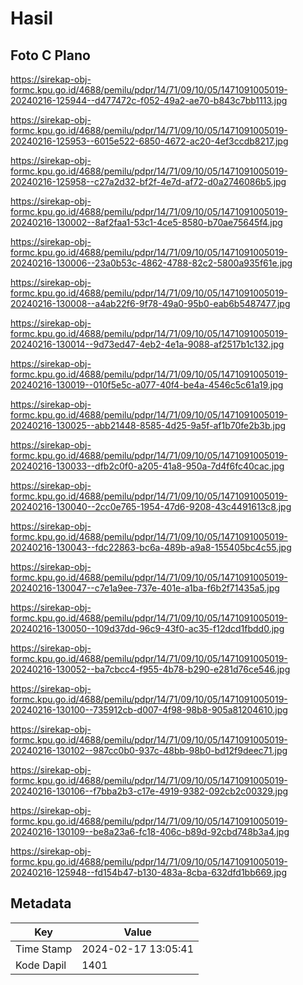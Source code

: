 # Hasil

## Foto C Plano

https://sirekap-obj-formc.kpu.go.id/4688/pemilu/pdpr/14/71/09/10/05/1471091005019-20240216-125944--d477472c-f052-49a2-ae70-b843c7bb1113.jpg

https://sirekap-obj-formc.kpu.go.id/4688/pemilu/pdpr/14/71/09/10/05/1471091005019-20240216-125953--6015e522-6850-4672-ac20-4ef3ccdb8217.jpg

https://sirekap-obj-formc.kpu.go.id/4688/pemilu/pdpr/14/71/09/10/05/1471091005019-20240216-125958--c27a2d32-bf2f-4e7d-af72-d0a2746086b5.jpg

https://sirekap-obj-formc.kpu.go.id/4688/pemilu/pdpr/14/71/09/10/05/1471091005019-20240216-130002--8af2faa1-53c1-4ce5-8580-b70ae75645f4.jpg

https://sirekap-obj-formc.kpu.go.id/4688/pemilu/pdpr/14/71/09/10/05/1471091005019-20240216-130006--23a0b53c-4862-4788-82c2-5800a935f61e.jpg

https://sirekap-obj-formc.kpu.go.id/4688/pemilu/pdpr/14/71/09/10/05/1471091005019-20240216-130008--a4ab22f6-9f78-49a0-95b0-eab6b5487477.jpg

https://sirekap-obj-formc.kpu.go.id/4688/pemilu/pdpr/14/71/09/10/05/1471091005019-20240216-130014--9d73ed47-4eb2-4e1a-9088-af2517b1c132.jpg

https://sirekap-obj-formc.kpu.go.id/4688/pemilu/pdpr/14/71/09/10/05/1471091005019-20240216-130019--010f5e5c-a077-40f4-be4a-4546c5c61a19.jpg

https://sirekap-obj-formc.kpu.go.id/4688/pemilu/pdpr/14/71/09/10/05/1471091005019-20240216-130025--abb21448-8585-4d25-9a5f-af1b70fe2b3b.jpg

https://sirekap-obj-formc.kpu.go.id/4688/pemilu/pdpr/14/71/09/10/05/1471091005019-20240216-130033--dfb2c0f0-a205-41a8-950a-7d4f6fc40cac.jpg

https://sirekap-obj-formc.kpu.go.id/4688/pemilu/pdpr/14/71/09/10/05/1471091005019-20240216-130040--2cc0e765-1954-47d6-9208-43c4491613c8.jpg

https://sirekap-obj-formc.kpu.go.id/4688/pemilu/pdpr/14/71/09/10/05/1471091005019-20240216-130043--fdc22863-bc6a-489b-a9a8-155405bc4c55.jpg

https://sirekap-obj-formc.kpu.go.id/4688/pemilu/pdpr/14/71/09/10/05/1471091005019-20240216-130047--c7e1a9ee-737e-401e-a1ba-f6b2f71435a5.jpg

https://sirekap-obj-formc.kpu.go.id/4688/pemilu/pdpr/14/71/09/10/05/1471091005019-20240216-130050--109d37dd-96c9-43f0-ac35-f12dcd1fbdd0.jpg

https://sirekap-obj-formc.kpu.go.id/4688/pemilu/pdpr/14/71/09/10/05/1471091005019-20240216-130052--ba7cbcc4-f955-4b78-b290-e281d76ce546.jpg

https://sirekap-obj-formc.kpu.go.id/4688/pemilu/pdpr/14/71/09/10/05/1471091005019-20240216-130100--735912cb-d007-4f98-98b8-905a81204610.jpg

https://sirekap-obj-formc.kpu.go.id/4688/pemilu/pdpr/14/71/09/10/05/1471091005019-20240216-130102--987cc0b0-937c-48bb-98b0-bd12f9deec71.jpg

https://sirekap-obj-formc.kpu.go.id/4688/pemilu/pdpr/14/71/09/10/05/1471091005019-20240216-130106--f7bba2b3-c17e-4919-9382-092cb2c00329.jpg

https://sirekap-obj-formc.kpu.go.id/4688/pemilu/pdpr/14/71/09/10/05/1471091005019-20240216-130109--be8a23a6-fc18-406c-b89d-92cbd748b3a4.jpg

https://sirekap-obj-formc.kpu.go.id/4688/pemilu/pdpr/14/71/09/10/05/1471091005019-20240216-125948--fd154b47-b130-483a-8cba-632dfd1bb669.jpg


## Metadata

| Key        | Value               |
| ---------- | ------------------- |
| Time Stamp | 2024-02-17 13:05:41 |
| Kode Dapil | 1401                |



